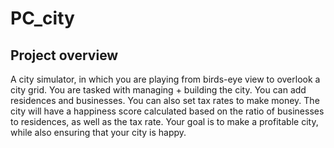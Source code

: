 # PC_city

## Project overview
A city simulator, in which you are playing from birds-eye view to overlook a city grid. You are tasked with managing + building the city. You can add residences and businesses. You can also set tax rates to make money. The city will have a happiness score calculated based on the ratio of businesses to residences, as well as the tax rate. Your goal is to make a profitable city, while also ensuring that your city is happy. 
